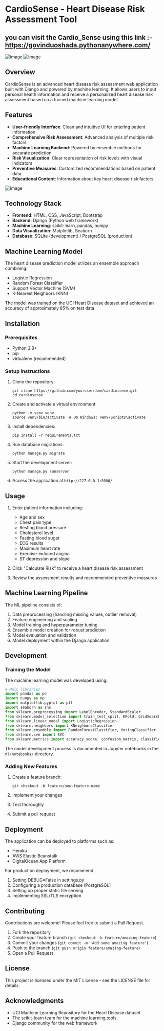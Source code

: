 # CardioSense - Heart Disease Risk Assessment Tool
## you can visit the Cardio_Sense using this link :- https://govinduoshada.pythonanywhere.com/

![image](https://github.com/user-attachments/assets/7e097fa9-d309-4289-b06f-0bee14816880)
![image](https://github.com/user-attachments/assets/cf086100-6d1d-4826-885c-bdff448febe3)


## Overview

CardioSense is an advanced heart disease risk assessment web application built with Django and powered by machine learning. It allows users to input personal health information and receive a personalized heart disease risk assessment based on a trained machine learning model.

## Features

- **User-friendly Interface**: Clean and intuitive UI for entering patient information
- **Comprehensive Risk Assessment**: Advanced analysis of multiple risk factors
- **Machine Learning Backend**: Powered by ensemble methods for accurate prediction
- **Risk Visualization**: Clear representation of risk levels with visual indicators
- **Preventive Measures**: Customized recommendations based on patient data
- **Educational Content**: Information about key heart disease risk factors

![image](https://github.com/user-attachments/assets/65ab7add-5ab8-4070-a755-baa7973236f4)

## Technology Stack

- **Frontend**: HTML, CSS, JavaScript, Bootstrap
- **Backend**: Django (Python web framework)
- **Machine Learning**: scikit-learn, pandas, numpy
- **Data Visualization**: Matplotlib, Seaborn
- **Database**: SQLite (development) / PostgreSQL (production)

## Machine Learning Model

The heart disease prediction model utilizes an ensemble approach combining:
- Logistic Regression
- Random Forest Classifier
- Support Vector Machine (SVM)
- K-Nearest Neighbors (KNN)

The model was trained on the UCI Heart Disease dataset and achieved an accuracy of approximately 85% on test data.

## Installation

### Prerequisites
- Python 3.8+
- pip
- virtualenv (recommended)

### Setup Instructions

1. Clone the repository:
   ```
   git clone https://github.com/yourusername/cardiosense.git
   cd cardiosense
   ```

2. Create and activate a virtual environment:
   ```
   python -m venv venv
   source venv/bin/activate  # On Windows: venv\Scripts\activate
   ```

3. Install dependencies:
   ```
   pip install -r requirements.txt
   ```

4. Run database migrations:
   ```
   python manage.py migrate
   ```

5. Start the development server:
   ```
   python manage.py runserver
   ```

6. Access the application at `http://127.0.0.1:8000/`

## Usage

1. Enter patient information including:
   - Age and sex
   - Chest pain type
   - Resting blood pressure
   - Cholesterol level
   - Fasting blood sugar
   - ECG results
   - Maximum heart rate
   - Exercise-induced angina
   - ST depression and slope

2. Click "Calculate Risk" to receive a heart disease risk assessment

3. Review the assessment results and recommended preventive measures

## Machine Learning Pipeline

The ML pipeline consists of:
1. Data preprocessing (handling missing values, outlier removal)
2. Feature engineering and scaling
3. Model training and hyperparameter tuning
4. Ensemble model creation for robust prediction
5. Model evaluation and validation
6. Model deployment within the Django application

## Development

### Training the Model
The machine learning model was developed using:
```python
# Main libraries
import pandas as pd
import numpy as np
import matplotlib.pyplot as plt
import seaborn as sns
from sklearn.preprocessing import LabelEncoder, StandardScaler
from sklearn.model_selection import train_test_split, KFold, GridSearchCV
from sklearn.linear_model import LogisticRegression
from sklearn.neighbors import KNeighborsClassifier
from sklearn.ensemble import RandomForestClassifier, VotingClassifier
from sklearn.svm import SVC
from sklearn.metrics import accuracy_score, confusion_matrix, classification_report
```

The model development process is documented in Jupyter notebooks in the `ml/notebooks/` directory.

### Adding New Features

1. Create a feature branch:
   ```
   git checkout -b feature/new-feature-name
   ```

2. Implement your changes

3. Test thoroughly

4. Submit a pull request

## Deployment

The application can be deployed to platforms such as:
- Heroku
- AWS Elastic Beanstalk
- DigitalOcean App Platform

For production deployment, we recommend:
1. Setting DEBUG=False in settings.py
2. Configuring a production database (PostgreSQL)
3. Setting up proper static file serving
4. Implementing SSL/TLS encryption

## Contributing

Contributions are welcome! Please feel free to submit a Pull Request.

1. Fork the repository
2. Create your feature branch (`git checkout -b feature/amazing-feature`)
3. Commit your changes (`git commit -m 'Add some amazing feature'`)
4. Push to the branch (`git push origin feature/amazing-feature`)
5. Open a Pull Request

## License

This project is licensed under the MIT License - see the LICENSE file for details.

## Acknowledgments

- UCI Machine Learning Repository for the Heart Disease dataset
- The scikit-learn team for the machine learning tools
- Django community for the web framework





